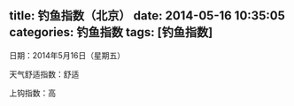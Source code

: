 title: 钓鱼指数（北京）
date: 2014-05-16 10:35:05
categories: 钓鱼指数
tags: [钓鱼指数]
---

日期：2014年5月16日（星期五）

天气舒适指数：舒适

上钩指数：高

